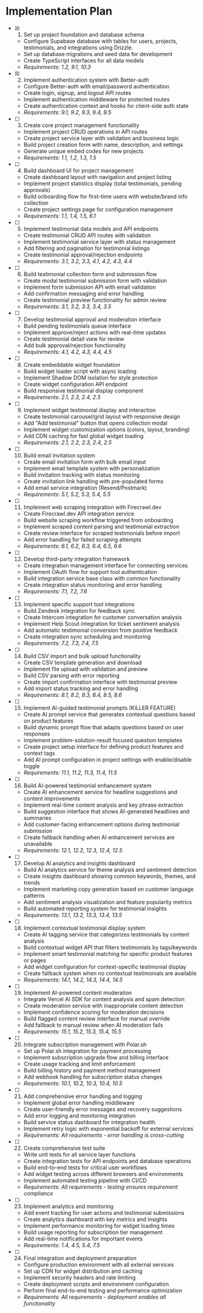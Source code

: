 # Implementation Plan

- [x] 1. Set up project foundation and database schema
  - Configure Supabase database with tables for users, projects, testimonials, and integrations using Drizzle.
  - Set up database migrations and seed data for development
  - Create TypeScript interfaces for all data models
  - _Requirements: 1.2, 9.1, 10.3_

- [x] 2. Implement authentication system with Better-auth
  - Configure Better-auth with email/password authentication
  - Create login, signup, and logout API routes
  - Implement authentication middleware for protected routes
  - Create authentication context and hooks for client-side auth state
  - _Requirements: 9.1, 9.2, 9.3, 9.4, 9.5_

- [ ] 3. Create core project management functionality
  - Implement project CRUD operations in API routes
  - Create project service layer with validation and business logic
  - Build project creation form with name, description, and settings
  - Generate unique embed codes for new projects
  - _Requirements: 1.1, 1.2, 1.3, 1.5_

- [ ] 4. Build dashboard UI for project management
  - Create dashboard layout with navigation and project listing
  - Implement project statistics display (total testimonials, pending approvals)
  - Build onboarding flow for first-time users with website/brand info collection
  - Create project settings page for configuration management
  - _Requirements: 1.1, 1.4, 1.5, 6.1_

- [ ] 5. Implement testimonial data models and API endpoints
  - Create testimonial CRUD API routes with validation
  - Implement testimonial service layer with status management
  - Add filtering and pagination for testimonial listings
  - Create testimonial approval/rejection endpoints
  - _Requirements: 3.1, 3.2, 3.3, 4.1, 4.2, 4.3, 4.4_

- [ ] 6. Build testimonial collection form and submission flow
  - Create modal testimonial submission form with validation
  - Implement form submission API with email validation
  - Add confirmation messaging and error handling
  - Create testimonial preview functionality for admin review
  - _Requirements: 3.1, 3.2, 3.3, 3.4, 3.5_

- [ ] 7. Develop testimonial approval and moderation interface
  - Build pending testimonials queue interface
  - Implement approve/reject actions with real-time updates
  - Create testimonial detail view for review
  - Add bulk approval/rejection functionality
  - _Requirements: 4.1, 4.2, 4.3, 4.4, 4.5_

- [ ] 8. Create embeddable widget foundation
  - Build widget loader script with async loading
  - Implement Shadow DOM isolation for style protection
  - Create widget configuration API endpoint
  - Build responsive testimonial display component
  - _Requirements: 2.1, 2.3, 2.4, 2.5_

- [ ] 9. Implement widget testimonial display and interaction
  - Create testimonial carousel/grid layout with responsive design
  - Add "Add testimonial" button that opens collection modal
  - Implement widget customization options (colors, layout, branding)
  - Add CDN caching for fast global widget loading
  - _Requirements: 2.1, 2.2, 2.3, 2.4, 2.5_

- [ ] 10. Build email invitation system
  - Create email invitation form with bulk email input
  - Implement email template system with personalization
  - Build invitation tracking with status monitoring
  - Create invitation link handling with pre-populated forms
  - Add email service integration (Resend/Postmark)
  - _Requirements: 5.1, 5.2, 5.3, 5.4, 5.5_

- [ ] 11. Implement web scraping integration with Firecrawl.dev
  - Create Firecrawl.dev API integration service
  - Build website scraping workflow triggered from onboarding
  - Implement scraped content parsing and testimonial extraction
  - Create review interface for scraped testimonials before import
  - Add error handling for failed scraping attempts
  - _Requirements: 6.1, 6.2, 6.3, 6.4, 6.5, 6.6_

- [ ] 12. Develop third-party integration framework
  - Create integration management interface for connecting services
  - Implement OAuth flow for support tool authentication
  - Build integration service base class with common functionality
  - Create integration status monitoring and error handling
  - _Requirements: 7.1, 7.2, 7.6_

- [ ] 13. Implement specific support tool integrations
  - Build Zendesk integration for feedback sync
  - Create Intercom integration for customer conversation analysis
  - Implement Help Scout integration for ticket sentiment analysis
  - Add automatic testimonial conversion from positive feedback
  - Create integration sync scheduling and monitoring
  - _Requirements: 7.2, 7.3, 7.4, 7.5_

- [ ] 14. Build CSV import and bulk upload functionality
  - Create CSV template generation and download
  - Implement file upload with validation and preview
  - Build CSV parsing with error reporting
  - Create import confirmation interface with testimonial preview
  - Add import status tracking and error handling
  - _Requirements: 8.1, 8.2, 8.3, 8.4, 8.5, 8.6_

- [ ] 15. Implement AI-guided testimonial prompts (KILLER FEATURE)
  - Create AI prompt service that generates contextual questions based on product features
  - Build dynamic prompt flow that adapts questions based on user responses
  - Implement problem-solution-result focused question templates
  - Create project setup interface for defining product features and context tags
  - Add AI prompt configuration in project settings with enable/disable toggle
  - _Requirements: 11.1, 11.2, 11.3, 11.4, 11.5_

- [ ] 16. Build AI-powered testimonial enhancement system
  - Create AI enhancement service for headline suggestions and content improvements
  - Implement real-time content analysis and key phrase extraction
  - Build suggestion interface that shows AI-generated headlines and summaries
  - Add customer-facing enhancement options during testimonial submission
  - Create fallback handling when AI enhancement services are unavailable
  - _Requirements: 12.1, 12.2, 12.3, 12.4, 12.5_

- [ ] 17. Develop AI analytics and insights dashboard
  - Build AI analytics service for theme analysis and sentiment detection
  - Create insights dashboard showing common keywords, themes, and trends
  - Implement marketing copy generation based on customer language patterns
  - Add sentiment analysis visualization and feature popularity metrics
  - Build automated reporting system for testimonial insights
  - _Requirements: 13.1, 13.2, 13.3, 13.4, 13.5_

- [ ] 18. Implement contextual testimonial display system
  - Create AI tagging service that categorizes testimonials by content analysis
  - Build contextual widget API that filters testimonials by tags/keywords
  - Implement smart testimonial matching for specific product features or pages
  - Add widget configuration for context-specific testimonial display
  - Create fallback system when no contextual testimonials are available
  - _Requirements: 14.1, 14.2, 14.3, 14.4, 14.5_

- [ ] 19. Implement AI-powered content moderation
  - Integrate Vercel AI SDK for content analysis and spam detection
  - Create moderation service with inappropriate content detection
  - Implement confidence scoring for moderation decisions
  - Build flagged content review interface for manual override
  - Add fallback to manual review when AI moderation fails
  - _Requirements: 15.1, 15.2, 15.3, 15.4, 15.5_

- [ ] 20. Integrate subscription management with Polar.sh
  - Set up Polar.sh integration for payment processing
  - Implement subscription upgrade flow and billing interface
  - Create usage tracking and limit enforcement
  - Build billing history and payment method management
  - Add webhook handling for subscription status changes
  - _Requirements: 10.1, 10.2, 10.3, 10.4, 10.5_

- [ ] 21. Add comprehensive error handling and logging
  - Implement global error handling middleware
  - Create user-friendly error messages and recovery suggestions
  - Add error logging and monitoring integration
  - Build service status dashboard for integration health
  - Implement retry logic with exponential backoff for external services
  - _Requirements: All requirements - error handling is cross-cutting_

- [ ] 22. Create comprehensive test suite
  - Write unit tests for all service layer functions
  - Create integration tests for API endpoints and database operations
  - Build end-to-end tests for critical user workflows
  - Add widget testing across different browsers and environments
  - Implement automated testing pipeline with CI/CD
  - _Requirements: All requirements - testing ensures requirement compliance_

- [ ] 23. Implement analytics and monitoring
  - Add event tracking for user actions and testimonial submissions
  - Create analytics dashboard with key metrics and insights
  - Implement performance monitoring for widget loading times
  - Build usage reporting for subscription tier management
  - Add real-time notifications for important events
  - _Requirements: 1.4, 4.5, 5.4, 7.5_

- [ ] 24. Final integration and deployment preparation
  - Configure production environment with all external services
  - Set up CDN for widget distribution and caching
  - Implement security headers and rate limiting
  - Create deployment scripts and environment configuration
  - Perform final end-to-end testing and performance optimization
  - _Requirements: All requirements - deployment enables all functionality_